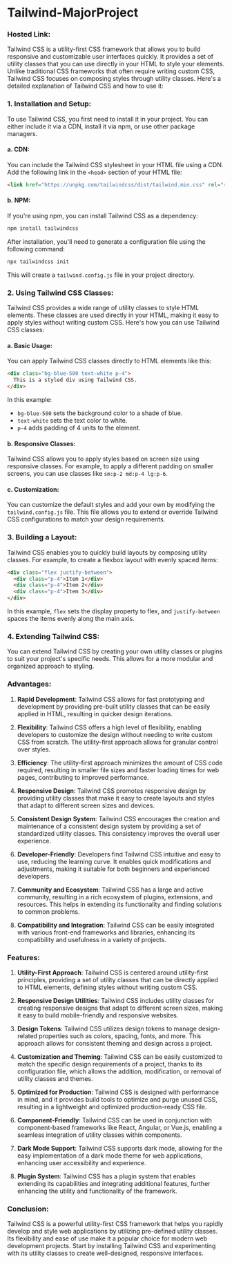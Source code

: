# Tailwind-MajorProject
### Hosted Link:
Tailwind CSS is a utility-first CSS framework that allows you to build responsive and customizable user interfaces quickly. It provides a set of utility classes that you can use directly in your HTML to style your elements. Unlike traditional CSS frameworks that often require writing custom CSS, Tailwind CSS focuses on composing styles through utility classes.
Here's a detailed explanation of Tailwind CSS and how to use it:

### 1. **Installation and Setup:**

To use Tailwind CSS, you first need to install it in your project. You can either include it via a CDN, install it via npm, or use other package managers.

#### a. **CDN:**
You can include the Tailwind CSS stylesheet in your HTML file using a CDN. Add the following link in the `<head>` section of your HTML file:

```html
<link href="https://unpkg.com/tailwindcss/dist/tailwind.min.css" rel="stylesheet">
```

#### b. **NPM:**
If you're using npm, you can install Tailwind CSS as a dependency:

```bash
npm install tailwindcss
```

After installation, you'll need to generate a configuration file using the following command:

```bash
npx tailwindcss init
```

This will create a `tailwind.config.js` file in your project directory.

### 2. **Using Tailwind CSS Classes:**

Tailwind CSS provides a wide range of utility classes to style HTML elements. These classes are used directly in your HTML, making it easy to apply styles without writing custom CSS. Here's how you can use Tailwind CSS classes:

#### a. **Basic Usage:**

You can apply Tailwind CSS classes directly to HTML elements like this:

```html
<div class="bg-blue-500 text-white p-4">
  This is a styled div using Tailwind CSS.
</div>
```

In this example:
- `bg-blue-500` sets the background color to a shade of blue.
- `text-white` sets the text color to white.
- `p-4` adds padding of 4 units to the element.

#### b. **Responsive Classes:**

Tailwind CSS allows you to apply styles based on screen size using responsive classes. For example, to apply a different padding on smaller screens, you can use classes like `sm:p-2 md:p-4 lg:p-6`.

#### c. **Customization:**

You can customize the default styles and add your own by modifying the `tailwind.config.js` file. This file allows you to extend or override Tailwind CSS configurations to match your design requirements.

### 3. **Building a Layout:**

Tailwind CSS enables you to quickly build layouts by composing utility classes. For example, to create a flexbox layout with evenly spaced items:

```html
<div class="flex justify-between">
  <div class="p-4">Item 1</div>
  <div class="p-4">Item 2</div>
  <div class="p-4">Item 3</div>
</div>
```

In this example, `flex` sets the display property to flex, and `justify-between` spaces the items evenly along the main axis.

### 4. **Extending Tailwind CSS:**

You can extend Tailwind CSS by creating your own utility classes or plugins to suit your project's specific needs. This allows for a more modular and organized approach to styling.

### Advantages:

1. **Rapid Development**: Tailwind CSS allows for fast prototyping and development by providing pre-built utility classes that can be easily applied in HTML, resulting in quicker design iterations.

2. **Flexibility**: Tailwind CSS offers a high level of flexibility, enabling developers to customize the design without needing to write custom CSS from scratch. The utility-first approach allows for granular control over styles.

3. **Efficiency**: The utility-first approach minimizes the amount of CSS code required, resulting in smaller file sizes and faster loading times for web pages, contributing to improved performance.

4. **Responsive Design**: Tailwind CSS promotes responsive design by providing utility classes that make it easy to create layouts and styles that adapt to different screen sizes and devices.

5. **Consistent Design System**: Tailwind CSS encourages the creation and maintenance of a consistent design system by providing a set of standardized utility classes. This consistency improves the overall user experience.

6. **Developer-Friendly**: Developers find Tailwind CSS intuitive and easy to use, reducing the learning curve. It enables quick modifications and adjustments, making it suitable for both beginners and experienced developers.

7. **Community and Ecosystem**: Tailwind CSS has a large and active community, resulting in a rich ecosystem of plugins, extensions, and resources. This helps in extending its functionality and finding solutions to common problems.

8. **Compatibility and Integration**: Tailwind CSS can be easily integrated with various front-end frameworks and libraries, enhancing its compatibility and usefulness in a variety of projects.

### Features:

1. **Utility-First Approach**: Tailwind CSS is centered around utility-first principles, providing a set of utility classes that can be directly applied to HTML elements, defining styles without writing custom CSS.

2. **Responsive Design Utilities**: Tailwind CSS includes utility classes for creating responsive designs that adapt to different screen sizes, making it easy to build mobile-friendly and responsive websites.

3. **Design Tokens**: Tailwind CSS utilizes design tokens to manage design-related properties such as colors, spacing, fonts, and more. This approach allows for consistent theming and design across a project.

4. **Customization and Theming**: Tailwind CSS can be easily customized to match the specific design requirements of a project, thanks to its configuration file, which allows the addition, modification, or removal of utility classes and themes.

5. **Optimized for Production**: Tailwind CSS is designed with performance in mind, and it provides build tools to optimize and purge unused CSS, resulting in a lightweight and optimized production-ready CSS file.

6. **Component-Friendly**: Tailwind CSS can be used in conjunction with component-based frameworks like React, Angular, or Vue.js, enabling a seamless integration of utility classes within components.

7. **Dark Mode Support**: Tailwind CSS supports dark mode, allowing for the easy implementation of a dark mode theme for web applications, enhancing user accessibility and experience.

8. **Plugin System**: Tailwind CSS has a plugin system that enables extending its capabilities and integrating additional features, further enhancing the utility and functionality of the framework.
   
### Conclusion:

Tailwind CSS is a powerful utility-first CSS framework that helps you rapidly develop and style web applications by utilizing pre-defined utility classes. Its flexibility and ease of use make it a popular choice for modern web development projects. Start by installing Tailwind CSS and experimenting with its utility classes to create well-designed, responsive interfaces.
